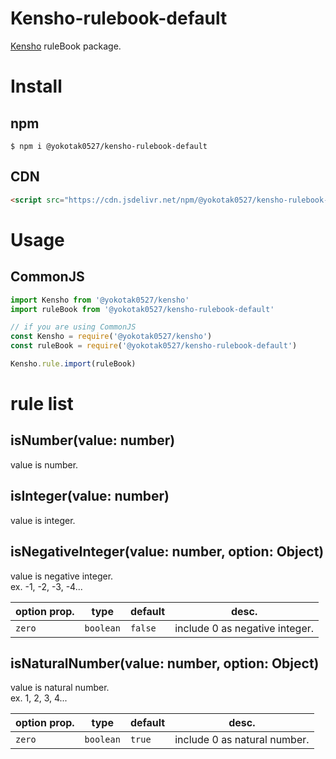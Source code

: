 # Kensho-rulebook-default

[Kensho](https://www.npmjs.com/package/@yokotak0527/kensho) ruleBook package.

# Install

## npm

```
$ npm i @yokotak0527/kensho-rulebook-default
```

## CDN

```html
<script src="https://cdn.jsdelivr.net/npm/@yokotak0527/kensho-rulebook-default/dist/bundle.iife.min.js"></script>
```

# Usage

## CommonJS

```js
import Kensho from '@yokotak0527/kensho'
import ruleBook from '@yokotak0527/kensho-rulebook-default'

// if you are using CommonJS
const Kensho = require('@yokotak0527/kensho')
const ruleBook = require('@yokotak0527/kensho-rulebook-default')

Kensho.rule.import(ruleBook)
```

# rule list

## isNumber(value: number)

value is number.

## isInteger(value: number)

value is integer.
## isNegativeInteger(value: number, option: Object)

value is negative integer.  
ex. -1, -2, -3, -4...

| option prop. | type      | default | desc. |
|--------------|-----------|---------|-------|
| `zero`       | `boolean` | `false` | include 0 as negative integer. |

## isNaturalNumber(value: number, option: Object)

value is natural number.  
ex. 1, 2, 3, 4...

| option prop. | type      | default | desc. |
|--------------|-----------|---------|-------|
| `zero`       | `boolean` | `true`  | include 0 as natural number. |